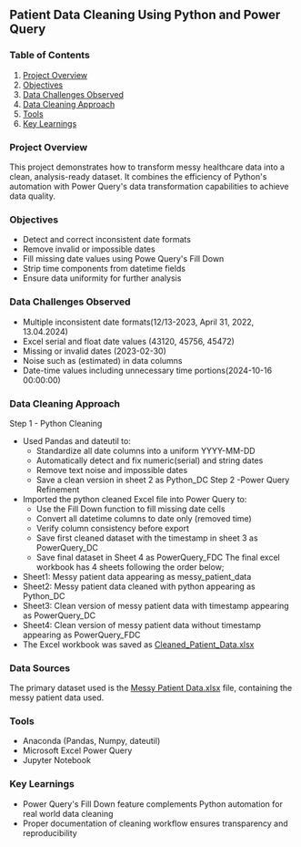 ## Patient Data Cleaning Using Python and Power Query

### Table of Contents
1. [Project Overview](#project-overview)
2. [Objectives](#objectives)
3. [Data Challenges Observed](#data-challenges-observed)
4. [Data Cleaning Approach](#data-cleaning-approach)
5. [Tools](#tools)
6. [Key Learnings](#key-learnings)

### Project Overview
This project demonstrates how to transform messy healthcare data into a clean, analysis-ready dataset. It combines the efficiency of Python's automation with Power Query's data transformation capabilities to achieve data quality.

### Objectives
- Detect and correct inconsistent date formats
- Remove invalid or impossible dates
- Fill missing date values using Powe Query's Fill Down
- Strip time components from datetime fields
- Ensure data uniformity for further analysis

### Data Challenges Observed
- Multiple inconsistent date formats(12/13-2023, April 31, 2022, 13.04.2024)
- Excel serial and float date values (43120, 45756, 45472)
- Missing or invalid dates (2023-02-30)
- Noise such as (estimated) in data columns
- Date-time values including unnecessary time portions(2024-10-16 00:00:00)

### Data Cleaning Approach
Step 1 - Python Cleaning
- Used Pandas and dateutil to:
  - Standardize all date columns into a uniform YYYY-MM-DD
  - Automatically detect and fix numeric(serial) and string dates
  - Remove text noise and impossible dates
  - Save a clean version in sheet 2 as Python_DC
Step 2 -Power Query Refinement
- Imported the python cleaned Excel file into Power Query to:
  - Use the Fill Down function to fill missing date cells
  - Convert all datetime columns to date only (removed time)
  - Verify column consistency before export
  - Save first cleaned dataset with the timestamp in sheet 3 as PowerQuery_DC
  - Save final dataset in Sheet 4 as PowerQuery_FDC
The final excel workbook has 4 sheets following the order below;
- Sheet1: Messy patient data appearing as messy_patient_data
- Sheet2: Messy patient data cleaned with python appearing as Python_DC
- Sheet3: Clean version of messy patient data with timestamp appearing as PowerQuery_DC
- Sheet4: Clean version of messy patient data without timestamp appearing as PowerQuery_FDC
- The Excel workbook was saved as [Cleaned_Patient_Data.xlsx](https://github.com/user-attachments/files/22708800/Cleaned_Patient_Data.xlsx)

### Data Sources
The primary dataset used is the [Messy Patient Data.xlsx](https://github.com/user-attachments/files/22708789/Messy.Patient.Data.xlsx) file, containing the messy patient data used.

### Tools
- Anaconda (Pandas, Numpy, dateutil)
- Microsoft Excel Power Query
- Jupyter Notebook
  
### Key Learnings
- Power Query's Fill Down feature complements Python automation for real world data cleaning
- Proper documentation of cleaning workflow ensures transparency and reproducibility
  


